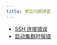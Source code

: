 ```yaml
---
title: 常见问题排查
---
```


- [SSH 连接错误](/docs/rke/troubleshooting/ssh-connectivity-errors/_index)
- [启动集群时报错](/docs/rke/troubleshooting/provisioning-errors/_index)
